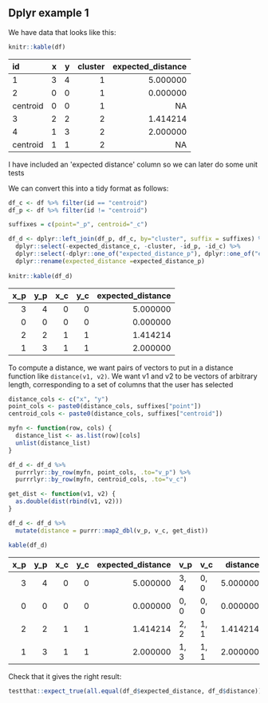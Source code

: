 Dplyr example 1
---------------

We have data that looks like this:

``` r
knitr::kable(df)
```

| id       |    x|    y|  cluster|  expected\_distance|
|:---------|----:|----:|--------:|-------------------:|
| 1        |    3|    4|        1|            5.000000|
| 2        |    0|    0|        1|            0.000000|
| centroid |    0|    0|        1|                  NA|
| 3        |    2|    2|        2|            1.414214|
| 4        |    1|    3|        2|            2.000000|
| centroid |    1|    1|        2|                  NA|

I have included an 'expected distance' column so we can later do some unit tests

We can convert this into a tidy format as follows:

``` r
df_c <- df %>% filter(id == "centroid")
df_p <- df %>% filter(id != "centroid")

suffixes = c(point="_p", centroid="_c")

df_d <- dplyr::left_join(df_p, df_c, by="cluster", suffix = suffixes) %>% 
  dplyr::select(-expected_distance_c, -cluster, -id_p, -id_c) %>% 
  dplyr::select(-dplyr::one_of("expected_distance_p"), dplyr::one_of("expected_distance_p")) %>% 
  dplyr::rename(expected_distance =expected_distance_p)
  
knitr::kable(df_d)
```

|  x\_p|  y\_p|  x\_c|  y\_c|  expected\_distance|
|-----:|-----:|-----:|-----:|-------------------:|
|     3|     4|     0|     0|            5.000000|
|     0|     0|     0|     0|            0.000000|
|     2|     2|     1|     1|            1.414214|
|     1|     3|     1|     1|            2.000000|

To compute a distance, we want pairs of vectors to put in a distance function like `distance(v1, v2)`. We want v1 and v2 to be vectors of arbitrary length, corresponding to a set of columns that the user has selected

``` r
distance_cols <- c("x", "y")
point_cols <- paste0(distance_cols, suffixes["point"])
centroid_cols <- paste0(distance_cols, suffixes["centroid"])
```

``` r
myfn <- function(row, cols) {
  distance_list <- as.list(row)[cols]
  unlist(distance_list)
}

df_d <- df_d %>% 
  purrrlyr::by_row(myfn, point_cols, .to="v_p") %>% 
  purrrlyr::by_row(myfn, centroid_cols, .to="v_c")

get_dist <- function(v1, v2) {
  as.double(dist(rbind(v1, v2)))
}

df_d <- df_d %>% 
  mutate(distance = purrr::map2_dbl(v_p, v_c, get_dist))

kable(df_d)
```

|  x\_p|  y\_p|  x\_c|  y\_c|  expected\_distance| v\_p | v\_c |  distance|
|-----:|-----:|-----:|-----:|-------------------:|:-----|:-----|---------:|
|     3|     4|     0|     0|            5.000000| 3, 4 | 0, 0 |  5.000000|
|     0|     0|     0|     0|            0.000000| 0, 0 | 0, 0 |  0.000000|
|     2|     2|     1|     1|            1.414214| 2, 2 | 1, 1 |  1.414214|
|     1|     3|     1|     1|            2.000000| 1, 3 | 1, 1 |  2.000000|

Check that it gives the right result:

``` r
testthat::expect_true(all.equal(df_d$expected_distance, df_d$distance))
```
